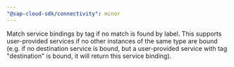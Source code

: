 ```yaml
---
"@sap-cloud-sdk/connectivity": minor
---
```


Match service bindings by tag if no match is found by label. This supports user-provided services if no other instances of the same type are bound (e.g. if no destination service is bound, but a user-provided service with tag "destination" is bound, it will return this service binding).
